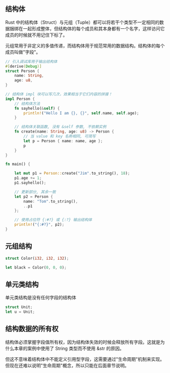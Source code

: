


## 结构体

Rust 中的结构体（Struct）与元组（Tuple）都可以将若干个类型不一定相同的数据捆绑在一起形成整体，但结构体的每个成员和其本身都有一个名字，这样访问它成员的时候就不用记住下标了。

元组常用于非定义的多值传递，而结构体用于规范常用的数据结构。结构体的每个成员叫做"字段"。

```rust
// 引入调试库用于输出结构体
#[derive(Debug)]
struct Person {
    name: String,
    age: u8,
}

// 结构体 impl 块可以写几次，效果相当于它们内容的拼接！
impl Person {
    // 结构体方法
    fn sayhello(&self) {
        println!("Hello I am {}, {}", self.name, self.age);
    }

    // 结构体关联函数, 没有 &self 参数, 不依赖实例
    fn create(name: String, age: u8) -> Person {
        // 当 value 和 key 名称相同, 可简写
        let p = Person { name: name, age };
        p
    }
}

fn main() {

    let mut p1 = Person::create("Jim".to_string(), 18);
    p1.age += 1;
    p1.sayhello();

    // 更新部分, 其余一致
    let p2 = Person {
        name: "Tom".to_string(),
        ..p1
    };

    // 使用占位符 {:#?} 或 {:?} 输出结构体 
    println!("{:#?}", p2);
}
```


## 元组结构

```rust
struct Color(i32, i32, i32);

let black = Color(0, 0, 0);
```

## 单元类结构

单元类结构是没有任何字段的结构体

```rust
struct Unit;
let u = Unit;
```

## 结构数据的所有权

结构体必须掌握字段值所有权，因为结构体失效的时候会释放所有字段。这就是为什么本章的案例中使用了 String 类型而不使用 &str 的原因。

但这不意味着结构体中不能定义引用型字段，这需要通过"生命周期"机制来实现。但现在还难以说明"生命周期"概念，所以只能在后面章节说明。
